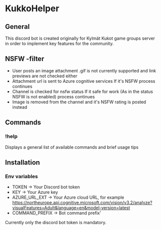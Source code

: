 # KukkoHelper

## General
This discord bot is created originally for Kylmät Kukot game groups server in order to implement key features for the community. 

## NSFW -filter
* User posts an image attachment
.gif is not currently supported and link previews are not checked either
* Attachment url is sent to Azure cognitive services
If it's NSFW process continues
* Channel is checked for nsfw status
If it safe for work (As in the status NSFW is not enabled) process continues
* Image is removed from the channel and it's NSFW rating is posted instead

## Commands
### !help 
Displays a general list of available commands and brief usage tips

## Installation
### Env variables
* TOKEN -> Your Discord bot token
* KEY -> Your Azure key
* AZURE_URL_EXT -> Your Azure cloud URL, for example https://northeurope.api.cognitive.microsoft.com/vision/v3.2/analyze?visualFeatures=Adult&language=en&model-version=latest
* COMMAND_PREFIX -> Bot command prefix'

Currently only the discord bot token is mandatory.
